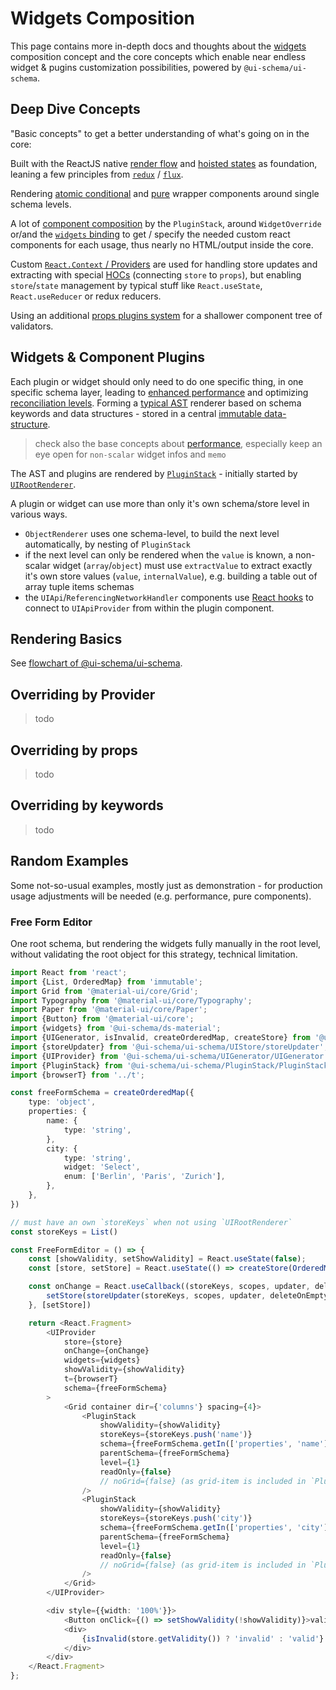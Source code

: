 # Widgets Composition

This page contains more in-depth docs and thoughts about the [widgets](/docs/widgets) composition concept and the core concepts which enable near endless widget & pugins customization possibilities, powered by `@ui-schema/ui-schema`.

## Deep Dive Concepts

"Basic concepts" to get a better understanding of what's going on in the core:

Built with the ReactJS native [render flow](https://reactjs.org/docs/state-and-lifecycle.html#the-data-flows-down) and [hoisted states](https://reactjs.org/docs/lifting-state-up.html#lifting-state-up) as foundation, leaning a few principles from [`redux`](https://redux.js.org/tutorials/fundamentals/part-2-concepts-data-flow) / [`flux`](https://facebook.github.io/flux/docs/in-depth-overview).

Rendering [atomic conditional](https://reactjs.org/docs/conditional-rendering.html) and [pure](https://medium.com/technofunnel/working-with-react-pure-components-166ded26ae48) wrapper components around single schema levels.

A lot of [component composition](https://www.robinwieruch.de/react-component-composition) by the `PluginStack`, around `WidgetOverride` or/and the [`widgets` binding](/docs/widgets#create-design-system-binding) to get / specify the needed custom react components for each usage, thus nearly no HTML/output inside the core.

Custom [`React.Context` / Providers](https://reactjs.org/docs/context.html) are used for handling store updates and extracting with special [HOCs](https://reactjs.org/docs/higher-order-components.html) (connecting `store` to `props`), but enabling `store`/`state` management by typical stuff like `React.useState`, `React.useReducer` or redux reducers.

Using an additional [props plugins system](/docs/core-pluginstack#simple-plugins) for a shallower component tree of validators.

## Widgets & Component Plugins

Each plugin or widget should only need to do one specific thing, in one specific schema layer, leading to [enhanced performance](https://reactjs.org/docs/optimizing-performance.html#shouldcomponentupdate-in-action) and optimizing [reconciliation levels](https://reactjs.org/docs/reconciliation.html). Forming a [typical AST](https://en.wikipedia.org/wiki/Abstract_syntax_tree) renderer based on schema keywords and data structures - stored in a central [immutable data-structure](/docs/core-store).

> check also the base concepts about [performance](/docs/performance), especially keep an eye open for `non-scalar` widget infos and `memo`

The AST and plugins are rendered by [`PluginStack`](/docs/core-pluginstack) - initially started by [`UIRootRenderer`](/docs/core-renderer#uirootrenderer).

 A plugin or widget can use more than only it's own schema/store level in various ways.

- `ObjectRenderer` uses one schema-level, to build the next level automatically, by nesting of `PluginStack`
 - if the next level can only be rendered when the `value` is known, a non-scalar widget (`array`/`object`) must use `extractValue` to extract exactly it's own store values (`value`, `internalValue`), e.g. building a table out of array tuple items schemas
 - the `UIApi`/`ReferencingNetworkHandler` components use [React hooks](https://reactjs.org/docs/hooks-intro.html) to connect to `UIApiProvider` from within the plugin component.

## Rendering Basics

See [flowchart of @ui-schema/ui-schema](/docs/core#flowchart).

## Overriding by **Provider**

> todo

## Overriding by **props**

> todo

## Overriding by **keywords**

> todo


## Random Examples

Some not-so-usual examples, mostly just as demonstration - for production usage adjustments will be needed (e.g. performance, pure components).

### Free Form Editor

One root schema, but rendering the widgets fully manually in the root level, without validating the root object for this strategy, technical limitation.

```typescript jsx
import React from 'react';
import {List, OrderedMap} from 'immutable';
import Grid from '@material-ui/core/Grid';
import Typography from '@material-ui/core/Typography';
import Paper from '@material-ui/core/Paper';
import {Button} from '@material-ui/core';
import {widgets} from '@ui-schema/ds-material';
import {UIGenerator, isInvalid, createOrderedMap, createStore} from '@ui-schema/ui-schema';
import {storeUpdater} from '@ui-schema/ui-schema/UIStore/storeUpdater';
import {UIProvider} from '@ui-schema/ui-schema/UIGenerator/UIGenerator';
import {PluginStack} from '@ui-schema/ui-schema/PluginStack/PluginStack';
import {browserT} from '../t';

const freeFormSchema = createOrderedMap({
    type: 'object',
    properties: {
        name: {
            type: 'string',
        },
        city: {
            type: 'string',
            widget: 'Select',
            enum: ['Berlin', 'Paris', 'Zurich'],
        },
    },
})

// must have an own `storeKeys` when not using `UIRootRenderer`
const storeKeys = List()

const FreeFormEditor = () => {
    const [showValidity, setShowValidity] = React.useState(false);
    const [store, setStore] = React.useState(() => createStore(OrderedMap()))

    const onChange = React.useCallback((storeKeys, scopes, updater, deleteOnEmpty, type) => {
        setStore(storeUpdater(storeKeys, scopes, updater, deleteOnEmpty, type))
    }, [setStore])

    return <React.Fragment>
        <UIProvider
            store={store}
            onChange={onChange}
            widgets={widgets}
            showValidity={showValidity}
            t={browserT}
            schema={freeFormSchema}
        >
            <Grid container dir={'columns'} spacing={4}>
                <PluginStack
                    showValidity={showValidity}
                    storeKeys={storeKeys.push('name')}
                    schema={freeFormSchema.getIn(['properties', 'name'])}
                    parentSchema={freeFormSchema}
                    level={1}
                    readOnly={false}
                    // noGrid={false} (as grid-item is included in `PluginStack`)
                />
                <PluginStack
                    showValidity={showValidity}
                    storeKeys={storeKeys.push('city')}
                    schema={freeFormSchema.getIn(['properties', 'city'])}
                    parentSchema={freeFormSchema}
                    level={1}
                    readOnly={false}
                    // noGrid={false} (as grid-item is included in `PluginStack`)
                />
            </Grid>
        </UIProvider>

        <div style={{width: '100%'}}>
            <Button onClick={() => setShowValidity(!showValidity)}>validity</Button>
            <div>
                {isInvalid(store.getValidity()) ? 'invalid' : 'valid'}
            </div>
        </div>
    </React.Fragment>
};
```
